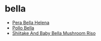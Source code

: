 # bella

 * [Pera Bella Helena](../../index/p/pera-bella-helena-567.json)
 * [Pollo Bella](../../index/p/pollo-bella.json)
 * [Shiitake And Baby Bella Mushroom Riso](../../index/s/shiitake-and-baby-bella-mushroom-riso.json)
